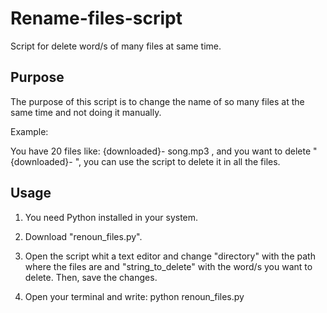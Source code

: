 # Rename-files-script
Script for delete word/s of many files at same time.

## Purpose

The purpose of this script is to change the name of so many files at the same time and not doing it manually.

Example:

You have 20 files like: {downloaded}- song.mp3 , and you want to delete "{downloaded}- ", you can use the script to delete it in all the files.

## Usage

1. You need Python installed in your system.

2. Download "renoun_files.py".

3. Open the script whit a text editor and change "directory" with the path where the files are and "string_to_delete" with the word/s you want to delete. Then, save the changes.

4. Open your terminal and write: python renoun_files.py

